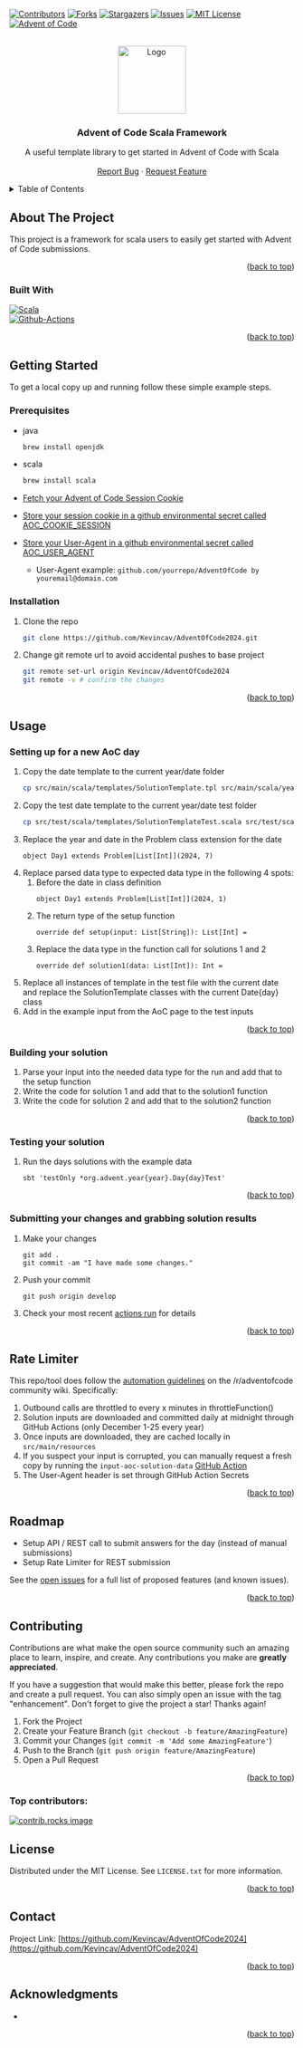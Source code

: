 <!-- Improved compatibility of back to top link: See: https://github.com/othneildrew/Best-README-Template/pull/73 -->
<a id="readme-top"></a>
<!--
*** Thanks for checking out the Best-README-Template. If you have a suggestion
*** that would make this better, please fork the repo and create a pull request
*** or simply open an issue with the tag "enhancement".
*** Don't forget to give the project a star!
*** Thanks again! Now go create something AMAZING! :D
-->



<!-- PROJECT SHIELDS -->
<!--
*** I'm using markdown "reference style" links for readability.
*** Reference links are enclosed in brackets [ ] instead of parentheses ( ).
*** See the bottom of this document for the declaration of the reference variables
*** for contributors-url, forks-url, etc. This is an optional, concise syntax you may use.
*** https://www.markdownguide.org/basic-syntax/#reference-style-links
-->
[![Contributors][contributors-shield]][contributors-url]
[![Forks][forks-shield]][forks-url]
[![Stargazers][stars-shield]][stars-url]
[![Issues][issues-shield]][issues-url]
[![MIT License][license-shield]][license-url]
[![Advent of Code][aoc-shield]][aoc-url]



<!-- PROJECT LOGO -->
<br />
<div align="center">
  <a href="https://aplwiki.com/images/0/0d/Advent_Of_Code_Logo.png">
    <img src="https://user-images.githubusercontent.com/16360374/49324718-7954f100-f4e8-11e8-8ef6-1b701afc504f.png" alt="Logo" width="120" height="120">
  </a>

<h3 align="center">Advent of Code Scala Framework</h3>

  <p align="center">
    A useful template library to get started in Advent of Code with Scala
    <br />
    <br />
    <a href="https://github.com/Kevincav/AdventOfCode2024/issues/new?labels=bug&template=bug-report---.md">Report Bug</a>
    ·
    <a href="https://github.com/Kevincav/AdventOfCode2024/issues/new?labels=enhancement&template=feature-request---.md">Request Feature</a>
  </p>
</div>



<!-- TABLE OF CONTENTS -->
<details>
  <summary>Table of Contents</summary>
  <ol>
    <li>
      <a href="#about-the-project">About The Project</a>
      <ul>
        <li><a href="#built-with">Built With</a></li>
      </ul>
    </li>
    <li>
      <a href="#getting-started">Getting Started</a>
      <ul>
        <li><a href="#prerequisites">Prerequisites</a></li>
        <li><a href="#installation">Installation</a></li>
      </ul>
    </li>
    <li><a href="#usage">Usage</a>
        <ul>
            <li><a href="#setting-up-for-a-new-aoc-day">Setting up for a new AoC day</a></li>
            <li><a href="#building-your-solution">Building your solution</a></li>
            <li><a href="#testing-your-solution">Testing your solution</a></li>
            <li><a href="#submitting-your-changes-and-grabbing-solution-results">Submitting your changes and grabbing solution results</a></li>
        </ul>
    </li>
    <li><a href="#rate-limiter">Rate Limiter</a></li>
    <li><a href="#roadmap">Roadmap</a></li>
    <li><a href="#contributing">Contributing</a></li>
    <li><a href="#license">License</a></li>
    <li><a href="#contact">Contact</a></li>
    <li><a href="#acknowledgments">Acknowledgments</a></li>
  </ol>
</details>



<!-- ABOUT THE PROJECT -->
## About The Project

This project is a framework for scala users to easily get started with Advent of Code submissions.

<p align="right">(<a href="#readme-top">back to top</a>)</p>



### Built With

 [![Scala][Scala.js]][Scala-url]<br>
 [![Github-Actions][Github-actions.js]][Github-actions-url]

<p align="right">(<a href="#readme-top">back to top</a>)</p>



<!-- GETTING STARTED -->
## Getting Started

To get a local copy up and running follow these simple example steps.

### Prerequisites

* java
  ```sh
  brew install openjdk
  ```

* scala
  ```sh
  brew install scala
  ```
  
* [Fetch your Advent of Code Session Cookie](https://github.com/GreenLightning/advent-of-code-downloader?tab=readme-ov-file#how-do-i-get-my-session-cookie)
* [Store your session cookie in a github environmental secret called AOC_COOKIE_SESSION](https://docs.github.com/en/actions/security-for-github-actions/security-guides/using-secrets-in-github-actions)
* [Store your User-Agent in a github environmental secret called AOC_USER_AGENT](https://docs.github.com/en/actions/security-for-github-actions/security-guides/using-secrets-in-github-actions)
  * User-Agent example: `github.com/yourrepo/AdventOfCode by youremail@domain.com`


### Installation

1. Clone the repo
   ```sh
   git clone https://github.com/Kevincav/AdventOfCode2024.git
   ```
2. Change git remote url to avoid accidental pushes to base project
   ```sh
   git remote set-url origin Kevincav/AdventOfCode2024
   git remote -v # confirm the changes
   ```

<p align="right">(<a href="#readme-top">back to top</a>)</p>



<!-- USAGE EXAMPLES -->
## Usage

### Setting up for a new AoC day

1. Copy the date template to the current year/date folder
   ```sh
   cp src/main/scala/templates/SolutionTemplate.tpl src/main/scala/year{year}/Day{CurrentDate}.scala
   ```
2. Copy the test date template to the current year/date test folder
   ```sh
   cp src/test/scala/templates/SolutionTemplateTest.scala src/test/scala/year{year}/Day{CurrentDate}Test.scala
   ```
3. Replace the year and date in the Problem class extension for the date
   ```
   object Day1 extends Problem[List[Int]](2024, 7)
   ```
4. Replace parsed data type to expected data type in the following 4 spots:
    1. Before the date in class definition
       ```
       object Day1 extends Problem[List[Int]](2024, 1)
       ```
    2. The return type of the setup function
       ```
       override def setup(input: List[String]): List[Int] =
       ```
    3. Replace the data type in the function call for solutions 1 and 2
       ```
       override def solution1(data: List[Int]): Int =
       ```
5. Replace all instances of template in the test file with the current date and replace the SolutionTemplate classes with the current Date{day} class
6. Add in the example input from the AoC page to the test inputs

<p align="right">(<a href="#readme-top">back to top</a>)</p>

### Building your solution

1. Parse your input into the needed data type for the run and add that to the setup function
2. Write the code for solution 1 and add that to the solution1 function
3. Write the code for solution 2 and add that to the solution2 function

<p align="right">(<a href="#readme-top">back to top</a>)</p>

### Testing your solution
1. Run the days solutions with the example data
   ```shell
   sbt 'testOnly *org.advent.year{year}.Day{day}Test' 
   ```

<p align="right">(<a href="#readme-top">back to top</a>)</p>
   
### Submitting your changes and grabbing solution results
1. Make your changes
   ```
   git add .
   git commit -am "I have made some changes."
   ```
2. Push your commit
   ```
   git push origin develop
   ```
3. Check your most recent [actions run](https://github.com/Kevincav/AdventOfCode2024/actions) for details

<p align="right">(<a href="#readme-top">back to top</a>)</p>


<!-- RATE LIMITING -->
## Rate Limiter

This repo/tool does follow the [automation guidelines](https://www.reddit.com/r/adventofcode/wiki/faqs/automation) on the /r/adventofcode community wiki. Specifically:

1. Outbound calls are throttled to every x minutes in throttleFunction()
2. Solution inputs are downloaded and committed daily at midnight through GitHub Actions (only December 1-25 every year)
3. Once inputs are downloaded, they are cached locally in `src/main/resources`
4. If you suspect your input is corrupted, you can manually request a fresh copy by running the `input-aoc-solution-data` [GitHub Action](https://github.com/Kevincav/AdventOfCode2024/actions/workflows/input-aoc-solution-data.yml)
5. The User-Agent header is set through GitHub Action Secrets

<p align="right">(<a href="#readme-top">back to top</a>)</p>

<!-- ROADMAP -->
## Roadmap
* Setup API / REST call to submit answers for the day (instead of manual submissions)
* Setup Rate Limiter for REST submission


See the [open issues](https://github.com/Kevincav/AdventOfCode2024/issues) for a full list of proposed features (and known issues).

<p align="right">(<a href="#readme-top">back to top</a>)</p>



<!-- CONTRIBUTING -->
## Contributing

Contributions are what make the open source community such an amazing place to learn, inspire, and create. Any contributions you make are **greatly appreciated**.

If you have a suggestion that would make this better, please fork the repo and create a pull request. You can also simply open an issue with the tag "enhancement".
Don't forget to give the project a star! Thanks again!

1. Fork the Project
2. Create your Feature Branch (`git checkout -b feature/AmazingFeature`)
3. Commit your Changes (`git commit -m 'Add some AmazingFeature'`)
4. Push to the Branch (`git push origin feature/AmazingFeature`)
5. Open a Pull Request

<p align="right">(<a href="#readme-top">back to top</a>)</p>

### Top contributors:

<a href="https://github.com/Kevincav/AdventOfCode2024/graphs/contributors">
  <img src="https://contrib.rocks/image?repo=Kevincav/AdventOfCode2024" alt="contrib.rocks image" />
</a>



<!-- LICENSE.txt -->
## License

Distributed under the MIT License. See `LICENSE.txt` for more information.

<p align="right">(<a href="#readme-top">back to top</a>)</p>



<!-- CONTACT -->
## Contact

Project Link: [https://github.com/Kevincav/AdventOfCode2024](https://github.com/Kevincav/AdventOfCode2024)

<p align="right">(<a href="#readme-top">back to top</a>)</p>



<!-- ACKNOWLEDGMENTS -->
## Acknowledgments

* []()

<p align="right">(<a href="#readme-top">back to top</a>)</p>



<!-- MARKDOWN LINKS & IMAGES -->
<!-- https://www.markdownguide.org/basic-syntax/#reference-style-links -->
[contributors-shield]: https://img.shields.io/github/contributors/Kevincav/AdventOfCode2024.svg?style=for-the-badge
[contributors-url]: https://github.com/Kevincav/AdventOfCode2024/graphs/contributors
[forks-shield]: https://img.shields.io/github/forks/Kevincav/AdventOfCode2024.svg?style=for-the-badge
[forks-url]: https://github.com/Kevincav/AdventOfCode2024/network/members
[stars-shield]: https://img.shields.io/github/stars/Kevincav/AdventOfCode2024.svg?style=for-the-badge
[stars-url]: https://github.com/Kevincav/AdventOfCode2024/stargazers
[issues-shield]: https://img.shields.io/github/issues/Kevincav/AdventOfCode2024.svg?style=for-the-badge
[issues-url]: https://github.com/Kevincav/AdventOfCode2024/issues
[license-shield]: https://img.shields.io/github/license/Kevincav/AdventOfCode2024.svg?style=for-the-badge
[license-url]: https://github.com/Kevincav/AdventOfCode2024/blob/master/LICENSE.txt
[linkedin-shield]: https://img.shields.io/badge/-LinkedIn-black.svg?style=for-the-badge&logo=linkedin&colorB=555
[linkedin-url]: https://linkedin.com/in/linkedin_username
[product-screenshot]: images/screenshot.png
[Next.js]: https://img.shields.io/badge/next.js-000000?style=for-the-badge&logo=nextdotjs&logoColor=white
[Next-url]: https://nextjs.org/
[React.js]: https://img.shields.io/badge/React-20232A?style=for-the-badge&logo=react&logoColor=61DAFB
[React-url]: https://reactjs.org/
[Vue.js]: https://img.shields.io/badge/Vue.js-35495E?style=for-the-badge&logo=vuedotjs&logoColor=4FC08D
[Vue-url]: https://vuejs.org/
[Angular.io]: https://img.shields.io/badge/Angular-DD0031?style=for-the-badge&logo=angular&logoColor=white
[Angular-url]: https://angular.io/
[Svelte.dev]: https://img.shields.io/badge/Svelte-4A4A55?style=for-the-badge&logo=svelte&logoColor=FF3E00
[Svelte-url]: https://svelte.dev/
[Laravel.com]: https://img.shields.io/badge/Laravel-FF2D20?style=for-the-badge&logo=laravel&logoColor=white
[Laravel-url]: https://laravel.com
[Bootstrap.com]: https://img.shields.io/badge/Bootstrap-563D7C?style=for-the-badge&logo=bootstrap&logoColor=white
[Bootstrap-url]: https://getbootstrap.com
[JQuery.com]: https://img.shields.io/badge/jQuery-0769AD?style=for-the-badge&logo=jquery&logoColor=white
[JQuery-url]: https://jquery.com 
[Scala.js]: https://img.shields.io/badge/Scala-20232A?style=for-the-badge&logo=scala&logoColor=61DAFB
[Scala-url]: https://www.scala-lang.org/
[aoc-shield]: https://img.shields.io/badge/Advent%20Of%20Code-0769AD?style=for-the-badge&logo=adventofcode&logoColor=white
[aoc-url]: https://adventofcode.com/
[Github-actions.js]: https://img.shields.io/badge/Github%20Actions-20232A?style=for-the-badge&logo=githubactions&logoColor=61DAFB
[Github-actions-url]: https://github.com/features/actions
